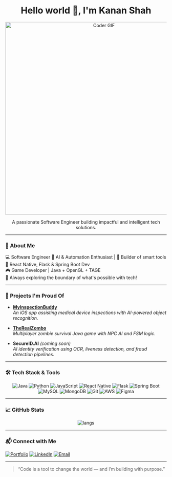 <div align="center">
  <h1>Hello world 👋, I'm Kanan Shah</h1>
  <p align="center">
  <img src="https://raw.githubusercontent.com/Kinfernopixel/KANAN/main/animated_coder.gif" width="600" alt="Coder GIF" />
</p>
  <p>A passionate Software Engineer building impactful and intelligent tech solutions.</p>
</div>

---

### 🔧 About Me

💻 Software Engineer 
🧠 AI & Automation Enthusiast | 🤖 Builder of smart tools  
📱 React Native, Flask & Spring Boot Dev  
🎮 Game Developer | Java + OpenGL + TAGE  
💬 Always exploring the boundary of what's possible with tech!

---

### 🚀 Projects I'm Proud Of

- **[MyInspectionBuddy](https://github.com/Kinfernopixel/MyInspectionBuddy)**  
  *An iOS app assisting medical device inspections with AI-powered object recognition.*

- **[TheRealZombo](https://github.com/Kinfernopixel/TheRealZombo)**  
  *Multiplayer zombie survival Java game with NPC AI and FSM logic.*

- **SecureID.AI** *(coming soon)*  
  *AI identity verification using OCR, liveness detection, and fraud detection pipelines.*

---

### 🛠️ Tech Stack & Tools

<div align="center">

![Java](https://img.shields.io/badge/Java-ED8B00?style=flat-square&logo=java&logoColor=white)
![Python](https://img.shields.io/badge/Python-3776AB?style=flat-square&logo=python&logoColor=white)
![JavaScript](https://img.shields.io/badge/JavaScript-F7DF1E?style=flat-square&logo=javascript&logoColor=black)
![React Native](https://img.shields.io/badge/React_Native-20232A?style=flat-square&logo=react&logoColor=61DAFB)
![Flask](https://img.shields.io/badge/Flask-000000?style=flat-square&logo=flask&logoColor=white)
![Spring Boot](https://img.shields.io/badge/Spring_Boot-6DB33F?style=flat-square&logo=spring-boot&logoColor=white)
![MySQL](https://img.shields.io/badge/MySQL-005C84?style=flat-square&logo=mysql&logoColor=white)
![MongoDB](https://img.shields.io/badge/MongoDB-47A248?style=flat-square&logo=mongodb&logoColor=white)
![Git](https://img.shields.io/badge/Git-F05032?style=flat-square&logo=git&logoColor=white)
![AWS](https://img.shields.io/badge/AWS-232F3E?style=flat-square&logo=amazon-aws&logoColor=white)
![Figma](https://img.shields.io/badge/Figma-F24E1E?style=flat-square&logo=figma&logoColor=white)

</div>

---

### 📈 GitHub Stats

<p align="center">
<!--   <img src="https://github-readme-stats.vercel.app/api?username=Kinfernopixel&show_icons=true&theme=github_dark" alt="stats" /> -->
  <img src="https://github-readme-stats.vercel.app/api/top-langs/?username=Kinfernopixel&layout=compact&theme=github_dark" alt="langs" />
</p>

---

### 📬 Connect with Me
[![Portfolio](https://img.shields.io/badge/Portfolio-kananshah.dev-000?style=for-the-badge&logo=vercel)](https://kananshah.dev)
[![LinkedIn](https://img.shields.io/badge/LinkedIn-blue?logo=linkedin&style=for-the-badge)](https://www.linkedin.com/in/kanan-shah-22309b242/)
[![Email](https://img.shields.io/badge/Email-kananshah4040@gmail.com-red?style=for-the-badge&logo=gmail)](mailto:kananshah4040@gmail.com)

---

> “Code is a tool to change the world — and I’m building with purpose.”
